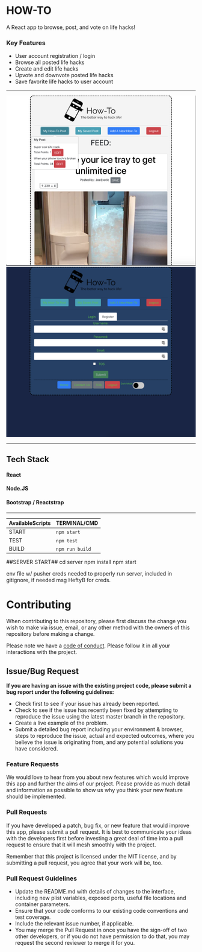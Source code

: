 # HOW-TO

A React app to browse, post, and vote on life hacks!

### Key Features

- User account registration / login
- Browse all posted life hacks
- Create and edit life hacks
- Upvote and downvote posted life hacks
- Save favorite life hacks to user account


------------------------------------------------------------------------------
![alt text](https://github.com/HeftyB/How-To/blob/master/src/photos/Screen%20Shot%202020-10-08%20at%203.16.38%20AM.png?raw=true)
![alt text](https://github.com/HeftyB/How-To/blob/master/src/photos/Screen%20Shot%202020-10-08%20at%203.17.18%20AM.png?raw=true)


------------------------------------------------------------------------------

## Tech Stack

#### React
#### Node.JS
#### Bootstrap / Reactstrap


------------------------------------------------------------------------------


| AvailableScripts | TERMINAL/CMD    |
| ---------------- | --------------- |
| START            | `npm start`     |
| TEST             | `npm test`      |
| BUILD            | `npm run build` |

##SERVER START##
cd server
npm install
npm start

env file w/ pusher creds needed to properly run server,
included in gitignore, if needed msg HeftyB for creds.


# Contributing

When contributing to this repository, please first discuss the change you wish to make via issue, email, or any other method with the owners of this repository before making a change.

Please note we have a [code of conduct](./code_of_conduct.md). Please follow it in all your interactions with the project.

## Issue/Bug Request

**If you are having an issue with the existing project code, please submit a bug report under the following guidelines:**

- Check first to see if your issue has already been reported.
- Check to see if the issue has recently been fixed by attempting to reproduce the issue using the latest master branch in the repository.
- Create a live example of the problem.
- Submit a detailed bug report including your environment & browser, steps to reproduce the issue, actual and expected outcomes, where you believe the issue is originating from, and any potential solutions you have considered.

### Feature Requests

We would love to hear from you about new features which would improve this app and further the aims of our project. Please provide as much detail and information as possible to show us why you think your new feature should be implemented.

### Pull Requests

If you have developed a patch, bug fix, or new feature that would improve this app, please submit a pull request. It is best to communicate your ideas with the developers first before investing a great deal of time into a pull request to ensure that it will mesh smoothly with the project.

Remember that this project is licensed under the MIT license, and by submitting a pull request, you agree that your work will be, too.

### Pull Request Guidelines

- Update the README.md with details of changes to the interface, including new plist variables, exposed ports, useful file locations and container parameters.
- Ensure that your code conforms to our existing code conventions and test coverage.
- Include the relevant issue number, if applicable.
- You may merge the Pull Request in once you have the sign-off of two other developers, or if you do not have permission to do that, you may request the second reviewer to merge it for you.
